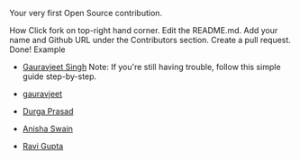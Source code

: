 Your very first Open Source contribution.

How
Click fork on top-right hand corner.
Edit the README.md.
Add your name and Github URL under the Contributors section.
Create a pull request. 
Done!
Example
- [Gauravjeet Singh](https://github.com/gauravjeet)
Note: If you're still having trouble, follow this simple guide step-by-step.

- [gauravjeet](https://github.com/gauravjeet)
- [Durga Prasad](https://github.com/nerdcode)
- [Anisha Swain](https://github.com/anishaswain)
- [Ravi Gupta](https://github.com/srravigupt)
